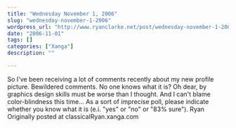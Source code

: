 ```yaml
---
title: "Wednesday November 1, 2006"
slug: "wednesday-november-1-2006"
wordpress_url: "http://www.ryanclarke.net/post/wednesday-november-1-2006/"
date: "2006-11-01"
tags: []
categories: ["Xanga"]
description: ""

---
```


So I've been receiving a lot of comments recently about my new profile picture. Bewildered comments. No one knows what it is? Oh dear, by graphics design skills must be worse than I thought. And I can't blame color-blindness this time...
As a sort of imprecise poll, please indicate whether you know what it is (e.i. "yes" or "no" or "83% sure").
Ryan
Originally posted at classicalRyan.xanga.com
